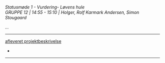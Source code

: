 *Statusmøde 1 - Vurdering- Løvens hule*   
*GRUPPE 12 | 14:55 - 15:10 | Holger, Rolf Karmark Andersen, Simon Stougaard*    

*...*

----------------------------------------------------------------------------------

[afleveret projektbeskrivelse](dokument.pdf)

-
----------------------------------------------------------------------------------
